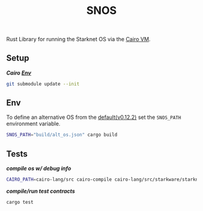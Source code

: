 <div align="center">
    <h1>SNOS</h1>
    <br>
</div>

Rust Library for running the Starknet OS via the [Cairo VM](https://github.com/lambdaclass/cairo-vm).


## Setup

***Cairo [Env](https://docs.cairo-lang.org/0.12.0/quickstart.html)***

```bash
git submodule update --init
```

## Env

To define an alternative OS from the [default(v0.12.2)](build/os_latest.json) set the `SNOS_PATH` environment variable.

```bash
SNOS_PATH="build/alt_os.json" cargo build
```

## Tests

***compile os w/ debug info***

```bash
CAIRO_PATH=cairo-lang/src cairo-compile cairo-lang/src/starkware/starknet/core/os/os.cairo --output build/os_debug.json
```

***compile/run test contracts***

```bash
cargo test
```

